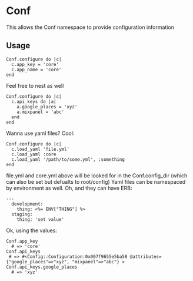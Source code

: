 # Conf

This allows the Conf namespace to provide configuration information

## Usage

    Conf.configure do |c|
      c.app_key = 'core'
      c.app_name = 'core'
    end

Feel free to nest as well

    Conf.configure do |c|
      c.api_keys do |a|
        a.google_places = 'xyz'
        a.mixpanel = 'abc'
      end
    end

Wanna use yaml files? Cool:

    Conf.configure do |c|
      c.load_yaml 'file.yml'
      c.load_yaml :core
      c.load_yaml '/path/to/some.yml', :something
    end

file.yml and core.yml above will be looked for in the Conf.config_dir (which can also be set but defualts to root/config)
Yaml files can be namespaced by environment as well. Oh, and they can have ERB:

    ---
      development:
        thing: <%= ENV["THING"] %>
      staging:
        thing: 'set value'

Ok, using the values:

    Conf.app_key
      # => 'core'
    Conf.api_keys
     # => #<Config::Configuration:0x007f9655e5ba58 @attributes={"google_places"=>"xyz", "mixpanel"=>"abc"} >
    Conf.api_keys.google_places
      # => 'xyz'
